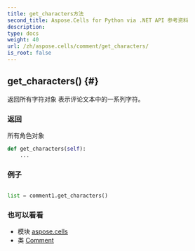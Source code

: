 ```yaml
---
title: get_characters方法
second_title: Aspose.Cells for Python via .NET API 参考资料
description:
type: docs
weight: 40
url: /zh/aspose.cells/comment/get_characters/
is_root: false
---
```

##  get_characters() {#}
返回所有字符对象
表示评论文本中的一系列字符。


### 返回

所有角色对象


```python
def get_characters(self):
    ...
```



### 例子

```python

list = comment1.get_characters()

```



### 也可以看看
* 模块 [aspose.cells](../../)
* 类 [Comment](/cells/python-net/zh/aspose.cells/comment)
